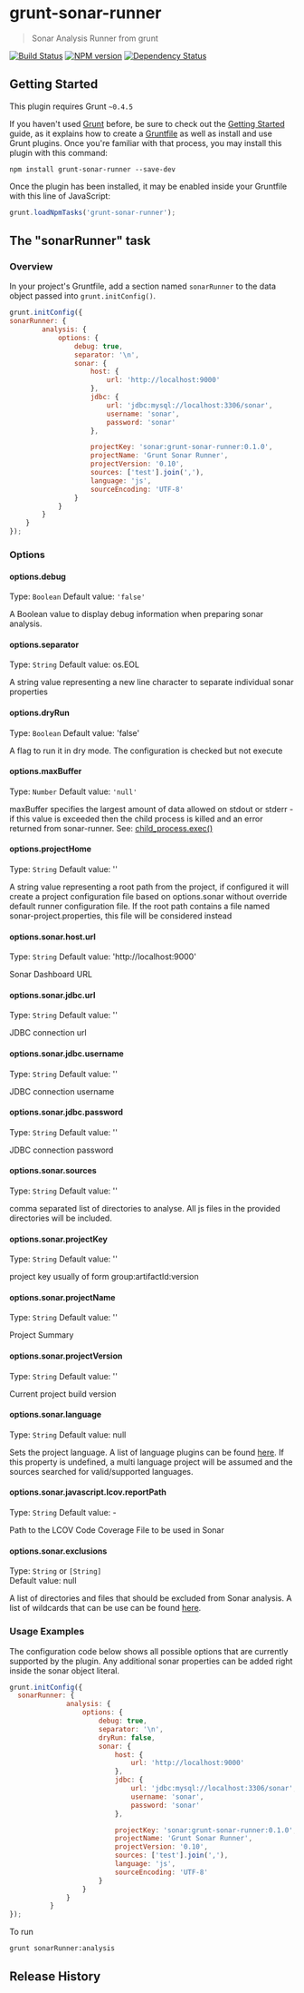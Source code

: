 # grunt-sonar-runner

> Sonar Analysis Runner from grunt

[![Build Status](https://travis-ci.org/skhatri/grunt-sonar-runner.png)](https://travis-ci.org/skhatri/grunt-sonar-runner) [![NPM version](https://badge.fury.io/js/grunt-sonar-runner.png)](http://npmjs.org/package/grunt-sonar-runner)
[![Dependency Status](https://david-dm.org/skhatri/grunt-sonar-runner.png)](https://david-dm.org/skhatri/grunt-sonar-runner)
## Getting Started
This plugin requires Grunt `~0.4.5`

If you haven't used [Grunt](http://gruntjs.com/) before, be sure to check out the [Getting Started](http://gruntjs.com/getting-started) guide, as it explains how to create a [Gruntfile](http://gruntjs.com/sample-gruntfile) as well as install and use Grunt plugins. Once you're familiar with that process, you may install this plugin with this command:

```shell
npm install grunt-sonar-runner --save-dev
```

Once the plugin has been installed, it may be enabled inside your Gruntfile with this line of JavaScript:

```js
grunt.loadNpmTasks('grunt-sonar-runner');
```

## The "sonarRunner" task

### Overview
In your project's Gruntfile, add a section named `sonarRunner` to the data object passed into `grunt.initConfig()`.

```js
grunt.initConfig({
sonarRunner: {
        analysis: {
            options: {
                debug: true,
                separator: '\n',
                sonar: {
                    host: {
                        url: 'http://localhost:9000'
                    },
                    jdbc: {
                        url: 'jdbc:mysql://localhost:3306/sonar',
                        username: 'sonar',
                        password: 'sonar'
                    },

                    projectKey: 'sonar:grunt-sonar-runner:0.1.0',
                    projectName: 'Grunt Sonar Runner',
                    projectVersion: '0.10',
                    sources: ['test'].join(','),
                    language: 'js',
                    sourceEncoding: 'UTF-8'
                }
            }
        }
    }
});
```

### Options

#### options.debug
Type: `Boolean`
Default value: `'false'`

A Boolean value to display debug information when preparing sonar analysis.

#### options.separator
Type: `String`
Default value: os.EOL

A string value representing a new line character to separate individual sonar properties


#### options.dryRun
Type: `Boolean`
Default value: 'false'

A flag to run it in dry mode. The configuration is checked but not execute

#### options.maxBuffer
Type: `Number`
Default value: `'null'`

maxBuffer specifies the largest amount of data allowed on stdout or stderr - if this value is exceeded then the child process is killed and an error returned from sonar-runner.  See: [child_process.exec()](http://nodejs.org/api/child_process.html#child_process_child_process_exec_command_options_callback)

#### options.projectHome
Type: `String`
Default value: ''

A string value representing a root path from the project, if configured it will create a project configuration file based on options.sonar without override default runner configuration file.
If the root path contains a file named sonar-project.properties, this file will be considered instead

#### options.sonar.host.url
Type: `String`
Default value: 'http://localhost:9000'

Sonar Dashboard URL

#### options.sonar.jdbc.url
Type: `String`
Default value: ''

JDBC connection url



#### options.sonar.jdbc.username
Type: `String`
Default value: ''

JDBC connection username


#### options.sonar.jdbc.password
Type: `String`
Default value: ''

JDBC connection password


#### options.sonar.sources
Type: `String`
Default value: ''

comma separated list of directories to analyse. All js files in the provided directories will be included.


#### options.sonar.projectKey
Type: `String`
Default value: ''

project key usually of form group:artifactId:version



#### options.sonar.projectName
Type: `String`
Default value: ''

Project Summary



#### options.sonar.projectVersion
Type: `String`
Default value: ''

Current project build version



#### options.sonar.language
Type: `String`
Default value: null

Sets the project language. A list of language plugins can be found [here](http://docs.sonarqube.org/display/SONAR/Plugin+Library). If this property is undefined, a multi language project will be assumed and the sources searched for valid/supported languages.



#### options.sonar.javascript.lcov.reportPath
Type: `String`
Default value: -

Path to the LCOV Code Coverage File to be used in Sonar



#### options.sonar.exclusions
Type: `String` or `[String]`  
Default value: null

A list of directories and files that should be excluded from Sonar analysis. A list of wildcards that can be use can be found [here](http://docs.sonarqube.org/display/SONAR/Narrowing+the+Focus#NarrowingtheFocus-patterns).



### Usage Examples

The configuration code below shows all possible options that are currently supported by the plugin. Any additional sonar properties can be added right inside the sonar object literal.

```js
grunt.initConfig({
  sonarRunner: {
              analysis: {
                  options: {
                      debug: true,
                      separator: '\n',
                      dryRun: false,
                      sonar: {
                          host: {
                              url: 'http://localhost:9000'
                          },
                          jdbc: {
                              url: 'jdbc:mysql://localhost:3306/sonar',
                              username: 'sonar',
                              password: 'sonar'
                          },

                          projectKey: 'sonar:grunt-sonar-runner:0.1.0',
                          projectName: 'Grunt Sonar Runner',
                          projectVersion: '0.10',
                          sources: ['test'].join(','),
                          language: 'js',
                          sourceEncoding: 'UTF-8'
                      }
                  }
              }
          }
});
```

To run
```
grunt sonarRunner:analysis
```

## Release History
